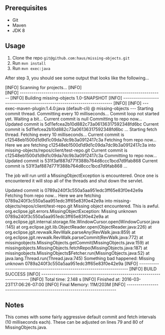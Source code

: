## Prerequisites

* Git
* Maven
* JDK 8

## Usage

1. Clone the repo `git@github.com:haus/missing-objects.git`
2. Run `mvn install`
3. Run `mvn exec:java`

After step 3, you should see some output that looks like the following...

[INFO] Scanning for projects...
[INFO]                                                                         
[INFO] ------------------------------------------------------------------------
[INFO] Building missing-objects 1.0-SNAPSHOT
[INFO] ------------------------------------------------------------------------
[INFO] 
[INFO] --- exec-maven-plugin:1.4.0:java (default-cli) @ missing-objects ---
Starting commit thread. Committing every 10 milliseconds...
Commit loop not started yet. Waiting a bit...
Current commit is null
Committing to repo now...
Updated commit is 5d11efcea2b10d882c73a06136317592348fd6bc
Current commit is 5d11efcea2b10d882c73a06136317592348fd6bc
...
Starting fetch thread. Fetching every 10 milliseconds...
Current commit is c12548eb1500d1d9d1c09da7dc9b3a0912417c3a
Fetching from repo now...
Here we are fetching c12548eb1500d1d9d1c09da7dc9b3a0912417c3a into missing-objects/repos/client/test-repo.git
Current commit is c12548eb1500d1d9d1c09da7dc9b3a0912417c3a
Committing to repo now...
Updated commit is 531f3af887d771f388b764d8ccc1bcd7d9fab868
Current commit is 531f3af887d771f388b764d8ccc1bcd7d9fab868
...

The job will run until a MissingObjectException is encountered. Once one
is encountered it will stop all of the threads and shut down the servlet.


Updated commit is 0789a240f3c550a5aa951edc3ff65e83f0e42e9a
Fetching from repo now...
Here we are fetching 0789a240f3c550a5aa951edc3ff65e83f0e42e9a into missing-objects/repos/client/test-repo.git
Missing object encountered. This is awful.
org.eclipse.jgit.errors.MissingObjectException: Missing unknown 0789a240f3c550a5aa951edc3ff65e83f0e42e9a
	at org.eclipse.jgit.internal.storage.file.WindowCursor.open(WindowCursor.java:145)
	at org.eclipse.jgit.lib.ObjectReader.open(ObjectReader.java:226)
	at org.eclipse.jgit.revwalk.RevWalk.parseAny(RevWalk.java:859)
	at org.eclipse.jgit.revwalk.RevWalk.parseCommit(RevWalk.java:772)
	at missingobjects.MissingObjects.getCommit(MissingObjects.java:159)
	at missingobjects.MissingObjects.fetchRepo(MissingObjects.java:187)
	at missingobjects.MissingObjects$Fetcher.run(MissingObjects.java:52)
	at java.lang.Thread.run(Thread.java:745)
Something bad happened: Missing unknown 0789a240f3c550a5aa951edc3ff65e83f0e42e9a
[INFO] ------------------------------------------------------------------------
[INFO] BUILD SUCCESS
[INFO] ------------------------------------------------------------------------
[INFO] Total time: 2.148 s
[INFO] Finished at: 2016-03-23T17:06:26-07:00
[INFO] Final Memory: 11M/203M
[INFO] ------------------------------------------------------------------------

## Notes

This comes with some fairly aggressive default commit and fetch intervals (10 milliseconds each). These
can be adjusted on lines 79 and 80 of MissingObjects.java.
